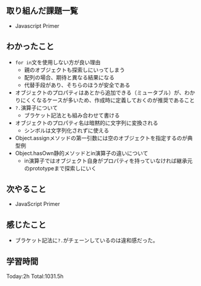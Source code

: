 ## 取り組んだ課題一覧

- Javascript Primer

## わかったこと

* `for in`文を使用しない方が良い理由
  * 親のオブジェクトも探索しにいってしまう
  * 配列の場合、期待と異なる結果になる
  * 代替手段があり、そちらのほうが安全である
* オブジェクトのプロパティはあとから追加できる（ミュータブル）が、わかりにくくなるケースが多いため、作成時に定義しておくのが推奨であること
* `?.`演算子について
  * ブラケット記法とも組み合わせて書ける
* オブジェクトのプロパティ名は暗黙的に文字列に変換される
  * シンボルは文字列化されずに使える
* Object.assignメソッドの第一引数には空のオブジェクトを指定するのが典型例
* Object.hasOwn静的メソッドとin演算子の違いについて
  * in演算子ではオブジェクト自身がプロパティを持っていなければ継承元のprototypeまで探索しにいく

## 次やること

- JavaScript Primer

## 感じたこと

- ブラケット記法に`?.`がチェーンしているのは違和感だった。  
 
## 学習時間

Today:2h
Total:1031.5h
